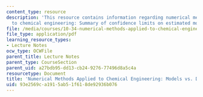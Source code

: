 ```yaml
---
content_type: resource
description: 'This resource contains information regarding numerical methods applied
  to chemical engineering: Summary of confidence limits on estimated model parameters.'
file: /media/courses/10-34-numerical-methods-applied-to-chemical-engineering-fall-2015/93e2569ca1915ab51f618de92936b076_MIT10_34F15_Lec30.pdf
file_type: application/pdf
learning_resource_types:
- Lecture Notes
ocw_type: OCWFile
parent_title: Lecture Notes
parent_type: CourseSection
parent_uid: a27bdb95-dd13-cb24-9276-77496d8a5c4a
resourcetype: Document
title: 'Numerical Methods Applied to Chemical Engineering: Models vs. Data 3'
uid: 93e2569c-a191-5ab5-1f61-8de92936b076
---
```

